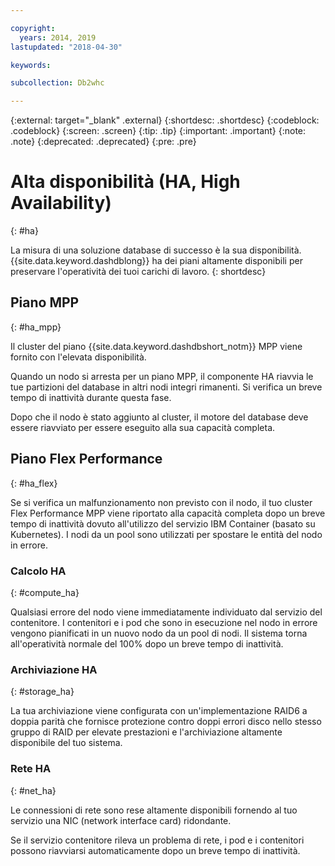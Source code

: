 ```yaml
---

copyright:
  years: 2014, 2019
lastupdated: "2018-04-30"

keywords:

subcollection: Db2whc

---
```


<!-- Attribute definitions --> 
{:external: target="_blank" .external}
{:shortdesc: .shortdesc}
{:codeblock: .codeblock}
{:screen: .screen}
{:tip: .tip}
{:important: .important}
{:note: .note}
{:deprecated: .deprecated}
{:pre: .pre}

# Alta disponibilità (HA, High Availability) 
{: #ha}

La misura di una soluzione database di successo è la sua disponibilità. {{site.data.keyword.dashdblong}} ha dei piani altamente disponibili per preservare l'operatività dei tuoi carichi di lavoro.
{: shortdesc}

## Piano MPP
{: #ha_mpp}

Il cluster del piano {{site.data.keyword.dashdbshort_notm}} MPP viene fornito con l'elevata disponibilità.  

Quando un nodo si arresta per un piano MPP, il componente HA riavvia le tue partizioni del database in altri nodi integri rimanenti. Si verifica un breve tempo di inattività durante questa fase. 

Dopo che il nodo è stato aggiunto al cluster, il motore del database deve essere riavviato per essere eseguito alla sua capacità completa. 

## Piano Flex Performance
{: #ha_flex}

Se si verifica un malfunzionamento non previsto con il nodo, il tuo cluster Flex Performance MPP viene riportato alla capacità completa dopo un breve tempo di inattività dovuto all'utilizzo del servizio IBM Container (basato su Kubernetes). I nodi da un pool sono utilizzati per spostare le entità del nodo in errore. 

### Calcolo HA
{: #compute_ha}

Qualsiasi errore del nodo viene immediatamente individuato dal servizio del contenitore. I contenitori e i pod che sono in esecuzione nel nodo in errore vengono pianificati in un nuovo nodo da un pool di nodi. Il sistema torna all'operatività normale del 100% dopo un breve tempo di inattività.

### Archiviazione HA
{: #storage_ha}

La tua archiviazione viene configurata con un'implementazione RAID6 a doppia parità che fornisce protezione contro doppi errori disco nello stesso gruppo di RAID per elevate prestazioni e l'archiviazione altamente disponibile del tuo sistema.

### Rete HA
{: #net_ha}

Le connessioni di rete sono rese altamente disponibili fornendo al tuo servizio una NIC (network interface card) ridondante. 

Se il servizio contenitore rileva un problema di rete, i pod e i contenitori possono riavviarsi automaticamente dopo un breve tempo di inattività.
